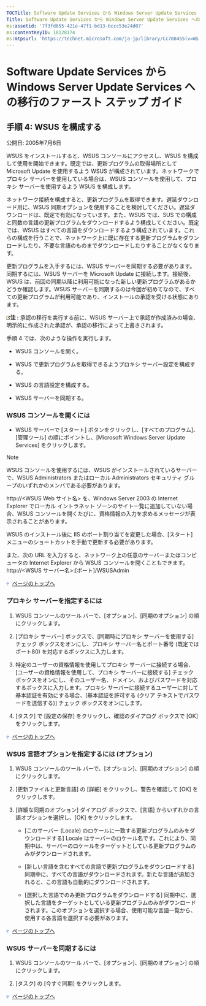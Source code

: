 ```yaml
---
TOCTitle: Software Update Services から Windows Server Update Services への移行のファースト ステップ ガイド
Title: Software Update Services から Windows Server Update Services への移行のファースト ステップ ガイド
ms:assetid: '7f3fd655-421e-47f1-bd13-bccc53e24d07'
ms:contentKeyID: 18128174
ms:mtpsurl: 'https://technet.microsoft.com/ja-jp/library/Cc708455(v=WS.10)'
---
```


Software Update Services から Windows Server Update Services への移行のファースト ステップ ガイド
=================================================================================================

手順 4: WSUS を構成する
-----------------------

公開日: 2005年7月6日

WSUS をインストールすると、WSUS コンソールにアクセスし、WSUS を構成して使用を開始できます。既定では、更新プログラムの取得場所として Microsoft Update を使用するよう WSUS が構成されています。ネットワークでプロキシ サーバーを使用している場合は、WSUS コンソールを使用して、プロキシ サーバーを使用するよう WSUS を構成します。

ネットワーク接続を構成すると、更新プログラムを取得できます。遅延ダウンロード用に、WSUS 同期オプションを使用することを検討してください。遅延ダウンロードは、既定で有効になっています。また、WSUS では、SUS での構成と同数の言語の更新プログラムをダウンロードするよう構成してください。既定では、WSUS はすべての言語をダウンロードするよう構成されています。これらの構成を行うことで、ネットワーク上に既に存在する更新プログラムをダウンロードしたり、不要な言語のものまでダウンロードしたりすることがなくなります。

更新プログラムを入手するには、WSUS サーバーを同期する必要があります。同期するには、WSUS サーバーを Microsoft Update に接続します。接続後、WSUS は、前回の同期以降に利用可能になった新しい更新プログラムがあるかどうか確認します。WSUS サーバーを同期するのは今回が初めてなので、すべての更新プログラムが利用可能であり、インストールの承認を受ける状態にあります。

![](images/Cc708455.note(ja-jp,WS.10).gif)**注 :**
承認の移行を実行する前に、WSUS サーバー上で承認が作成済みの場合、明示的に作成された承認が、承認の移行によって上書きされます。

手順 4 では、次のような操作を実行します。

-   WSUS コンソールを開く。

-   WSUS で更新プログラムを取得できるようプロキシ サーバー設定を構成する。

-   WSUS の言語設定を構成する。

-   WSUS サーバーを同期する。

### WSUS コンソールを開くには

-   WSUS サーバーで \[スタート\] ボタンをクリックし、\[すべてのプログラム\]、\[管理ツール\] の順にポイントし、\[Microsoft Windows Server Update Services\] をクリックします。

> [!NOTE]  
> WSUS コンソールを使用するには、WSUS がインストールされているサーバーで、WSUS Administrators またはローカル Administrators セキュリティ グループのいずれかのメンバである必要があります。

http://&lt;WSUS Web サイト名&gt; を、Windows Server 2003 の Internet Explorer でローカル イントラネット ゾーンのサイト一覧に追加していない場合、WSUS コンソールを開くたびに、資格情報の入力を求めるメッセージが表示されることがあります。

WSUS のインストール後に IIS のポート割り当てを変更した場合、\[スタート\] メニューのショートカットを手動で更新する必要があります。

また、次の URL を入力すると、ネットワーク上の任意のサーバーまたはコンピュータの Internet Explorer から WSUS コンソールを開くこともできます。http://&lt;WSUS サーバー名&gt;:\[ポート\]/WSUSAdmin

![](images/Cc708455.arrow_px_up(ja-jp,WS.10).gif)  [ページのトップへ](#ctl00_rs1_eb1_panel1)

### プロキシ サーバーを指定するには

1.  WSUS コンソールのツール バーで、\[オプション\]、\[同期のオプション\] の順にクリックします。

2.  \[プロキシ サーバー\] ボックスで、\[同期時にプロキシ サーバーを使用する\] チェック ボックスをオンにし、プロキシ サーバー名とポート番号 (既定ではポート80) を対応するボックスに入力します。

3.  特定のユーザーの資格情報を使用してプロキシ サーバーに接続する場合、\[ユーザーの資格情報を使用して、プロキシ サーバーに接続する\] チェック ボックスをオンにし、そのユーザー名、ドメイン、およびパスワードを対応するボックスに入力します。プロキシ サーバーに接続するユーザーに対して基本認証を有効にする場合、\[基本認証を許可する (クリア テキストでパスワードを送信する)\] チェック ボックスをオンにします。

4.  \[タスク\] で \[設定の保存\] をクリックし、確認のダイアログ ボックスで \[OK\] をクリックします。

![](images/Cc708455.arrow_px_up(ja-jp,WS.10).gif)  [ページのトップへ](#ctl00_rs1_eb1_panel1)

### WSUS 言語オプションを指定するには (オプション)

1.  WSUS コンソールのツール バーで、\[オプション\]、\[同期のオプション\] の順にクリックします。

2.  \[更新ファイルと更新言語\] の \[詳細\] をクリックし、警告を確認して \[OK\] をクリックします。

3.  \[詳細な同期のオプション\] ダイアログ ボックスで、\[言語\] からいずれかの言語オプションを選択し、\[OK\] をクリックします。

    -   \[このサーバー (Locale) のロケールに一致する更新プログラムのみをダウンロードする\] Locale はサーバーのロケール名です。これにより、同期中は、サーバーのロケールをターゲットとしている更新プログラムのみがダウンロードされます。

    -   \[新しい言語を含むすべての言語で更新プログラムをダウンロードする\] 同期中に、すべての言語がダウンロードされます。新たな言語が追加されると、この言語も自動的にダウンロードされます。

    -   \[選択した言語でのみ更新プログラムをダウンロードする\] 同期中に、選択した言語をターゲットとしている更新プログラムのみがダウンロードされます。このオプションを選択する場合、使用可能な言語一覧から、使用する各言語を選択する必要があります。

![](images/Cc708455.arrow_px_up(ja-jp,WS.10).gif)  [ページのトップへ](#ctl00_rs1_eb1_panel1)

### WSUS サーバーを同期するには

1.  WSUS コンソールのツール バーで、\[オプション\]、\[同期のオプション\] の順にクリックします。

2.  \[タスク\] の \[今すぐ同期\] をクリックします。

![](images/Cc708455.arrow_px_up(ja-jp,WS.10).gif)  [ページのトップへ](#ctl00_rs1_eb1_panel1)
